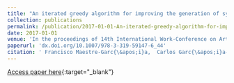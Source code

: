 ```yaml
---
title: "An iterated greedy algorithm for improving the generation of synthetic patterns in imbalanced learning"
collection: publications
permalink: /publication/2017-01-01-An-iterated-greedy-algorithm-for-improving-the-generation-of-synthetic-patterns-in-imbalanced-learning
date: 2017-01-01
venue: 'In the proceedings of 14th International Work-Conference on Artificial and Natural Neural Networks (IWANN2017)'
paperurl: 'dx.doi.org/10.1007/978-3-319-59147-6_44'
citation: ' Francisco Maestre-Garc{\&apos;i}a,  Carlos Garc{\&apos;i}a-Mart{\&apos;i}nez,  Mar{\&apos;i}a P{\&apos;e}rez-Ortiz,  Pedro Guti{\&apos;e}rrez, &quot;An iterated greedy algorithm for improving the generation of synthetic patterns in imbalanced learning.&quot; In the proceedings of 14th International Work-Conference on Artificial and Natural Neural Networks (IWANN2017), 2017.'
---
```

[Access paper here](dx.doi.org/10.1007/978-3-319-59147-6_44){:target="_blank"}
